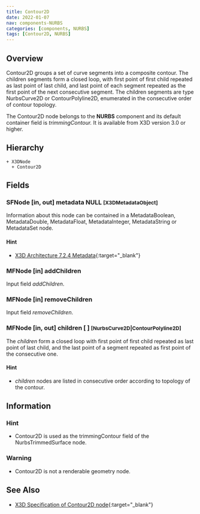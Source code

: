 ```yaml
---
title: Contour2D
date: 2022-01-07
nav: components-NURBS
categories: [components, NURBS]
tags: [Contour2D, NURBS]
---
```

<style>
.post h3 {
  word-spacing: 0.2em;
}
</style>

## Overview

Contour2D groups a set of curve segments into a composite contour. The children segments form a closed loop, with first point of first child repeated as last point of last child, and last point of each segment repeated as the first point of the next consecutive segment. The children segments are type NurbsCurve2D or ContourPolyline2D, enumerated in the consecutive order of contour topology.

The Contour2D node belongs to the **NURBS** component and its default container field is *trimmingContour.* It is available from X3D version 3.0 or higher.

## Hierarchy

```
+ X3DNode
  + Contour2D
```

## Fields

### SFNode [in, out] **metadata** NULL <small>[X3DMetadataObject]</small>

Information about this node can be contained in a MetadataBoolean, MetadataDouble, MetadataFloat, MetadataInteger, MetadataString or MetadataSet node.

#### Hint

- [X3D Architecture 7.2.4 Metadata](https://www.web3d.org/specifications/X3Dv4Draft/ISO-IEC19775-1v4-CD1/Part01/components/core.html#Metadata){:target="_blank"}

### MFNode [in] **addChildren**

Input field *addChildren*.

### MFNode [in] **removeChildren**

Input field *removeChildren*.

### MFNode [in, out] **children** [ ] <small>[NurbsCurve2D|ContourPolyline2D]</small>

The *children* form a closed loop with first point of first child repeated as last point of last child, and the last point of a segment repeated as first point of the consecutive one.

#### Hint

- *children* nodes are listed in consecutive order according to topology of the contour.

## Information

### Hint

- Contour2D is used as the trimmingContour field of the NurbsTrimmedSurface node.

### Warning

- Contour2D is not a renderable geometry node.

## See Also

- [X3D Specification of Contour2D node](https://www.web3d.org/documents/specifications/19775-1/V4.0/Part01/components/nurbs.html#Contour2D){:target="_blank"}

